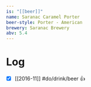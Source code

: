 ```yaml
---
is: "[[beer]]"
name: Saranac Caramel Porter
beer-style: Porter - American
brewery: Saranac Brewery
abv: 5.4
---
```

# Log
- [x] [[2016-11]] #do/drink/beer 👍
